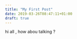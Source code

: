 ```yaml
---
title: "My First Post"
date: 2019-03-26T08:47:11+01:00
draft: true
---
```


hi all , how abou talking ?